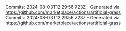 Commits: 2024-08-03T12:29:56.723Z - Generated via https://github.com/marketplace/actions/artificial-grass
<br>
Commits: 2024-08-03T12:29:56.723Z - Generated via https://github.com/marketplace/actions/artificial-grass
<br>
